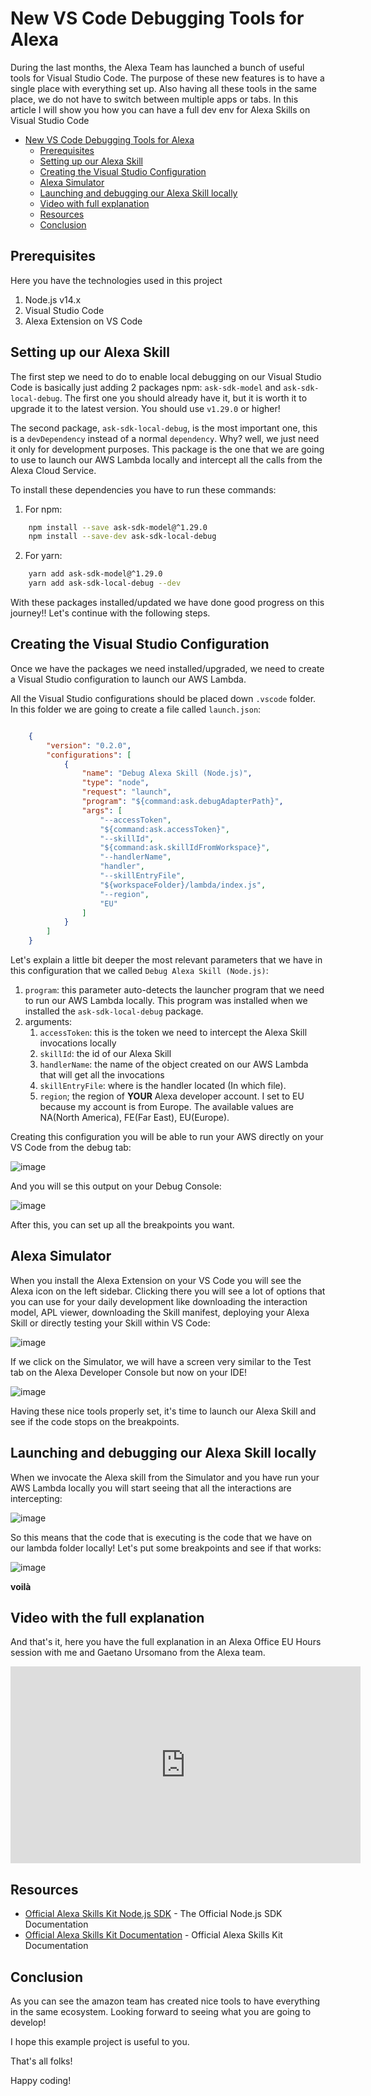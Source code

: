 # New VS Code Debugging Tools for Alexa

During the last months, the Alexa Team has launched a bunch of useful tools for Visual Studio Code. The purpose of these new features is to have a single place with everything set up. Also having all these tools in the same place, we do not have to switch between multiple apps or tabs. In this article I will show you how you can have a full dev env for Alexa Skills on Visual Studio Code

<!-- TOC -->

- [New VS Code Debugging Tools for Alexa](#new-vs-code-debugging-tools-for-alexa)
  - [Prerequisites](#prerequisites)
  - [Setting up our Alexa Skill](#setting-up-our-alexa-skill)
  - [Creating the Visual Studio Configuration](#creating-the-visual-studio-configuration)
  - [Alexa Simulator](#alexa-simulator)
  - [Launching and debugging our Alexa Skill locally](#launching-and-debugging-our-alexa-skill-locally)
  - [Video with full explanation](#video-with-full-explanation)
  - [Resources](#resources)
  - [Conclusion](#conclusion)

<!-- /TOC -->

## Prerequisites

Here you have the technologies used in this project
1. Node.js v14.x
2. Visual Studio Code
3. Alexa Extension on VS Code

## Setting up our Alexa Skill

The first step we need to do to enable local debugging on our Visual Studio Code is basically just adding 2 packages npm: `ask-sdk-model` and `ask-sdk-local-debug`. The first one you should already have it, but it is worth it to upgrade it to the latest version. You should use `v1.29.0` or higher!

The second package, `ask-sdk-local-debug`, is the most important one, this is a `devDependency` instead of a normal `dependency`. Why? well, we just need it only for development purposes. This package is the one that we are going to use to launch our AWS Lambda locally and intercept all the calls from the Alexa Cloud Service.

To install these dependencies you have to run these commands:
1. For npm:
```bash
    npm install --save ask-sdk-model@^1.29.0
    npm install --save-dev ask-sdk-local-debug
```
2. For yarn:
```bash
    yarn add ask-sdk-model@^1.29.0
    yarn add ask-sdk-local-debug --dev
```

With these packages installed/updated we have done good progress on this journey!! Let's continue with the following steps.

## Creating the Visual Studio Configuration

Once we have the packages we need installed/upgraded, we need to create a Visual Studio configuration to launch our AWS Lambda.

All the Visual Studio configurations should be placed down `.vscode` folder. In this folder we are going to create a file called `launch.json`:

```json

    {
        "version": "0.2.0",
        "configurations": [
            {
                "name": "Debug Alexa Skill (Node.js)",
                "type": "node",
                "request": "launch",
                "program": "${command:ask.debugAdapterPath}",
                "args": [
                    "--accessToken",
                    "${command:ask.accessToken}",
                    "--skillId",
                    "${command:ask.skillIdFromWorkspace}",
                    "--handlerName",
                    "handler",
                    "--skillEntryFile",
                    "${workspaceFolder}/lambda/index.js",
                    "--region",
                    "EU"
                ]
            }
        ]
    }

```

Let's explain a little bit deeper the most relevant parameters that we have in this configuration that we called `Debug Alexa Skill (Node.js)`:
1. `program`: this parameter auto-detects the launcher program that we need to run our AWS Lambda locally. This program was installed when we installed the `ask-sdk-local-debug` package.
2. arguments:
   1. `accessToken`: this is the token we need to intercept the Alexa Skill invocations locally
   2. `skillId`: the id of our Alexa Skill
   3. `handlerName`: the name of the object created on our AWS Lambda that will get all the invocations
   4. `skillEntryFile`: where is the handler located (In which file).
   5. `region`; the region of **YOUR** Alexa developer account. I set to EU because my account is from Europe. The available values are NA(North America), FE(Far East), EU(Europe).

Creating this configuration you will be able to run your AWS directly on your VS Code from the debug tab:

![image](./img/debug-tap.png)


And you will se this output on your Debug Console:

![image](./img/debug-console.png)

After this, you can set up all the breakpoints you want.

## Alexa Simulator

When you install the Alexa Extension on your VS Code you will see the Alexa icon on the left sidebar. Clicking there you will see a lot of options that you can use for your daily development like downloading the interaction model, APL viewer, downloading the Skill manifest, deploying your Alexa Skill or directly testing your Skill within VS Code:

![image](./img/alexa-extension.png)

If we click on the Simulator, we will have a screen very similar to the Test tab on the Alexa Developer Console but now on your IDE!

![image](./img/simulator.png)

Having these nice tools properly set, it's time to launch our Alexa Skill and see if the code stops on the breakpoints.

## Launching and debugging our Alexa Skill locally

When we invocate the Alexa skill from the Simulator and you have run your AWS Lambda locally you will start seeing that all the interactions are intercepting:

![image](/img/image.png)

So this means that the code that is executing is the code that we have on our lambda folder locally! Let's put some breakpoints and see if that works:


![image](/img/breakpoints.png)

**voilà**

## Video with the full explanation

And that's it, here you have the full explanation in an Alexa Office EU Hours session with me and Gaetano Ursomano from the Alexa team.

<iframe width="560" height="315" src="https://www.youtube.com/embed/9g1grjLBZOc" title="YouTube video player" frameborder="0" allow="accelerometer; autoplay; clipboard-write; encrypted-media; gyroscope; picture-in-picture" allowfullscreen></iframe>


## Resources
* [Official Alexa Skills Kit Node.js SDK](https://www.npmjs.com/package/ask-sdk) - The Official Node.js SDK Documentation
* [Official Alexa Skills Kit Documentation](https://developer.amazon.com/docs/ask-overviews/build-skills-with-the-alexa-skills-kit.html) - Official Alexa Skills Kit Documentation

## Conclusion 

As you can see the amazon team has created nice tools to have everything in the same ecosystem. Looking forward to seeing what you are going to develop!

I hope this example project is useful to you.

That's all folks!

Happy coding!
